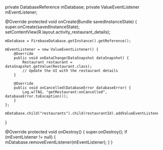 private DatabaseReference mDatabase;
private ValueEventListener mEventListener;

@Override
protected void onCreate(Bundle savedInstanceState) {
    super.onCreate(savedInstanceState);
    setContentView(R.layout.activity_restaurant_details);

    mDatabase = FirebaseDatabase.getInstance().getReference();

    mEventListener = new ValueEventListener() {
        @Override
        public void onDataChange(DataSnapshot dataSnapshot) {
            Restaurant restaurant = dataSnapshot.getValue(Restaurant.class);
            // Update the UI with the restaurant details
        }

        @Override
        public void onCancelled(DatabaseError databaseError) {
            Log.w(TAG, "getRestaurant:onCancelled", databaseError.toException());
        }
    };

    mDatabase.child("restaurants").child(restaurantId).addValueEventListener(mEventListener);
}

@Override
protected void onDestroy() {
    super.onDestroy();
    if (mEventListener != null) {
        mDatabase.removeEventListener(mEventListener);
    }
}
